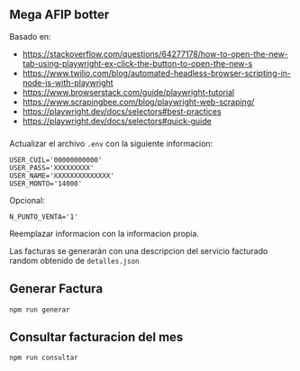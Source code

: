 ## Mega AFIP botter

Basado en:

* https://stackoverflow.com/questions/64277178/how-to-open-the-new-tab-using-playwright-ex-click-the-button-to-open-the-new-s
* https://www.twilio.com/blog/automated-headless-browser-scripting-in-node-js-with-playwright
* https://www.browserstack.com/guide/playwright-tutorial
* https://www.scrapingbee.com/blog/playwright-web-scraping/
* https://playwright.dev/docs/selectors#best-practices
* https://playwright.dev/docs/selectors#quick-guide

###

Actualizar el archivo `.env` con la siguiente informacion:

```
USER_CUIL='00000000000'
USER_PASS='XXXXXXXXX'
USER_NAME='XXXXXXXXXXXXXX'
USER_MONTO='14000'
```

Opcional:
```
N_PUNTO_VENTA='1'
```

Reemplazar informacion con la informacion propia.

Las facturas se generarán con una descripcion del servicio facturado random obtenido de `detalles.json`

## Generar Factura

```
npm run generar
```

## Consultar facturacion del mes

```
npm run consultar
```
